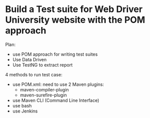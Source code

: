 # Build a Test suite for Web Driver University website with the POM approach

Plan:
 - use POM approach for writing test suites
 - Use Data Driven
 - Use TestNG to extract report
 
4 methods to run test case:
 - use POM.xml: need to use 2 Maven plugins:
    + maven-compiler-plugin
    + maven-surefire-plugin
 - use Maven CLI (Command Line Interface)
 - use bash
 - use Jenkins
